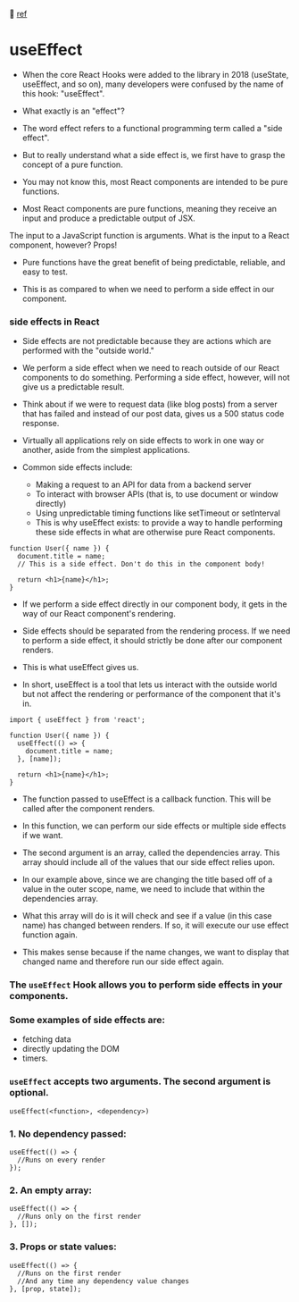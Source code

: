 🔗 [ref](https://www.freecodecamp.org/news/react-useeffect-absolute-beginners/)

# useEffect
- When the core React Hooks were added to the library in 2018 (useState, useEffect, and so on), many developers were confused by the name of this hook: "useEffect".

- What exactly is an "effect"?

- The word effect refers to a functional programming term called a "side effect".

- But to really understand what a side effect is, we first have to grasp the concept of a pure function.

- You may not know this, most React components are intended to be pure functions.

- Most React components are pure functions, meaning they receive an input and produce a predictable output of JSX.

The input to a JavaScript function is arguments. What is the input to a React component, however? Props!

- Pure functions have the great benefit of being predictable, reliable, and easy to test.

- This is as compared to when we need to perform a side effect in our component.

### side effects in React
- Side effects are not predictable because they are actions which are performed with the "outside world."

- We perform a side effect when we need to reach outside of our React components to do something. Performing a side effect, however, will not give us a predictable result.

- Think about if we were to request data (like blog posts) from a server that has failed and instead of our post data, gives us a 500 status code response.

- Virtually all applications rely on side effects to work in one way or another, aside from the simplest applications.

- Common side effects include:

    - Making a request to an API for data from a backend server
    - To interact with browser APIs (that is, to use document or window directly)
    - Using unpredictable timing functions like setTimeout or setInterval
    - This is why useEffect exists: to provide a way to handle performing these side effects in what are otherwise pure React components.

```
function User({ name }) {
  document.title = name; 
  // This is a side effect. Don't do this in the component body!
    
  return <h1>{name}</h1>;   
}
```
- If we perform a side effect directly in our component body, it gets in the way of our React component's rendering.

- Side effects should be separated from the rendering process. If we need to perform a side effect, it should strictly be done after our component renders.

- This is what useEffect gives us.

- In short, useEffect is a tool that lets us interact with the outside world but not affect the rendering or performance of the component that it's in.

```
import { useEffect } from 'react';

function User({ name }) {
  useEffect(() => {
    document.title = name;
  }, [name]);
    
  return <h1>{name}</h1>;   
}
```

- The function passed to useEffect is a callback function. This will be called after the component renders.

- In this function, we can perform our side effects or multiple side effects if we want.

- The second argument is an array, called the dependencies array. This array should include all of the values that our side effect relies upon.

- In our example above, since we are changing the title based off of a value in the outer scope, name, we need to include that within the dependencies array.

- What this array will do is it will check and see if a value (in this case name) has changed between renders. If so, it will execute our use effect function again.

- This makes sense because if the name changes, we want to display that changed name and therefore run our side effect again.

### The `useEffect` Hook allows you to perform side effects in your components.

### Some examples of side effects are: 
- fetching data 
- directly updating the DOM 
- timers.

### `useEffect` accepts two arguments. The second argument is optional.

`useEffect(<function>, <dependency>)`


### 1. No dependency passed:

```
useEffect(() => {
  //Runs on every render
});
```

### 2. An empty array:
```
useEffect(() => {
  //Runs only on the first render
}, []);
```

### 3. Props or state values:
```
useEffect(() => {
  //Runs on the first render
  //And any time any dependency value changes
}, [prop, state]);
```


